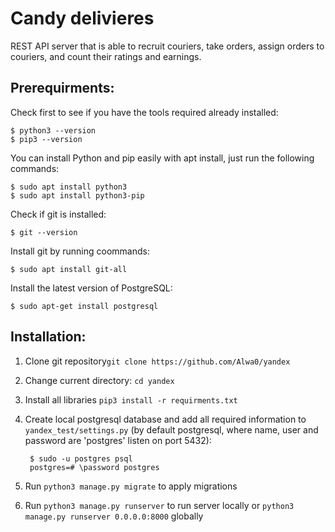 # Candy delivieres
REST API server that is able to recruit couriers, take orders, assign orders to couriers, and count their ratings and earnings.
## Prerequirments:
Check first to see if you have the tools required already installed:

    $ python3 --version
    $ pip3 --version
You can install Python and pip easily with apt install, just run the following commands:

    $ sudo apt install python3
    $ sudo apt install python3-pip

Check if git is installed:

    $ git --version
Install git by running coommands:

    $ sudo apt install git-all
    
Install the latest version of PostgreSQL:

    $ sudo apt-get install postgresql

## Installation:
1. Clone git repository`git clone https://github.com/Alwa0/yandex`
2. Change current directory: `cd yandex`
3. Install all libraries `pip3 install -r requirments.txt`
4. Create local postgresql database and add all required information to `yandex_test/settings.py` (by default postgresql, where name, user and password are 'postgres' listen on port 5432):

        $ sudo -u postgres psql
        postgres=# \password postgres
5. Run `python3 manage.py migrate` to apply migrations
6. Run `python3 manage.py runserver` to run server locally or `python3 manage.py runserver 0.0.0.0:8000` globally
